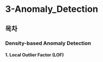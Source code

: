 # 3-Anomaly_Detection

## 목차

### Density-based Anomaly Detection

#### 1. Local Outlier Factor (LOF) 
